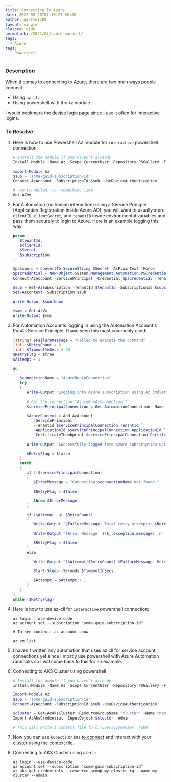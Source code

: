 ```yaml
---
title: Connecting To Azure
date: 2022-05-20T07:10:21-05:00
author: gerryw1389
layout: single
classes: wide
permalink: /2022/05/azure-connect/
tags:
  - Azure
tags:
  - Powershell
---
```

<!--more-->

### Description

When it comes to connecting to Azure, there are two main ways people connect:

   - Using `az cli`
   - Using powershell with the `Az` module.

I would bookmark the [device login](https://microsoft.com/devicelogin) page since I use it often for interactive logins.

### To Resolve:

1. Here is how to use Powershell Az module for `interactive` powershell connection:

   ```powershell
   # Install the module if you haven't already
   Install-Module -Name Az -Scope CurrentUser -Repository PSGallery -Force

   Import-Module Az
   $sub = 'some-guid-subscription-id'
   Connect-AzAccount -SubscriptionId $sub -UseDeviceAuthentication

   # now connected, run something like
   Get-AZvm 

   ```

1. For Automation (no human interaction) using a Service Princple (Application Registration inside Azure AD), you will want to usually store `clientID`, `clientSecret`, and `tenantID` inside environmental variables and pass them securely to login to Azure. Here is an example logging this way:

   ```powershell
   param (
      $tenantId,
      $clientId,
      $Secret, 
      $subscription
   )

   $password = ConvertTo-SecureString $Secret -AsPlainText -Force
   $pscredential = New-Object System.Management.Automation.PSCredential ($clientId, $password)
   Connect-AzAccount -ServicePrincipal -Credential $pscredential -Tenant $tenantId

   $sub = Get-AzSubscription -TenantId $tenantId -SubscriptionId $subscription
   Set-AzContext -Subscription $sub

   Write-Output $sub.Name

   $vms = Get-AzVm
   Write-Output $vms
   ```

1. For Automation Accounts logging in using the Automation Account's RunAs Service Principle, I have seen this most commonly used:

   ```powershell
   [string] $FailureMessage = "Failed to execute the command"
   [int] $RetryCount = 3 
   [int] $TimeoutInSecs = 20
   $RetryFlag = $true
   $Attempt = 1

   do
   {
      $connectionName = "AzureRunAsConnection"
      try
      {
         Write-Output "Logging into Azure subscription using Az cmdlets..."
         
         # Get the connection "AzureRunAsConnection "
         $servicePrincipalConnection = Get-AutomationConnection -Name $connectionName         

         $AzureContext = Add-AzAccount `
            -ServicePrincipal `
            -TenantId $servicePrincipalConnection.TenantId `
            -ApplicationId $servicePrincipalConnection.ApplicationId `
            -CertificateThumbprint $servicePrincipalConnection.CertificateThumbprint 
         
         Write-Output "Successfully logged into Azure subscription using Az cmdlets..."

         $RetryFlag = $false
      }
      catch 
      {
         if (!$servicePrincipalConnection)
         {
            $ErrorMessage = "Connection $connectionName not found."

            $RetryFlag = $false

            throw $ErrorMessage
         }

         if ($Attempt -gt $RetryCount) 
         {
            Write-Output "$FailureMessage! Total retry attempts: $RetryCount"

            Write-Output "[Error Message] $($_.exception.message) `n"

            $RetryFlag = $false
         }
         else 
         {
            Write-Output "[$Attempt/$RetryCount] $FailureMessage. Retrying in $TimeoutInSecs seconds..."

            Start-Sleep -Seconds $TimeoutInSecs

            $Attempt = $Attempt + 1
         }   
      }
   }
   while ($RetryFlag)
   ```

1. Here is how to use az-cli for `interactive` powershell connection:

   ```shell
   az login --use-device-code
   az account set --subscription "some-guid-subscription-id"

   # To see context: az account show
   
   az vm list
   ```

1. I haven't written any automation that uses az cli for service account connections yet since I mostly use powershell with Azure Automation runbooks so I will come back to this for an example.

1. Connecting to AKS Cluster using powershell

   ```powershell
   # Install the module if you haven't already
   Install-Module -Name Az -Scope CurrentUser -Repository PSGallery -Force

   Import-Module Az
   $sub = 'some-guid-subscription-id'
   Connect-AzAccount -SubscriptionId $sub -UseDeviceAuthentication

   $cluster = Get-AzAksCluster -ResourceGroupName "cluster" -Name "name"
   Import-AzAksCredential -InputObject $cluster -Admin
   
   # This will write a context file to c:\users\yourUser\.kube\
   ```

1. Now you can use `kubectl` or `k9s` [to connect](https://automationadmin.com//2022/07/kubectl-k9s) and interact with your cluster using the context file.

1. Connecting to AKS Cluster using az-cli:

   ```shell
   az login --use-device-code
   az account set --subscription "some-guid-subscription-id"
   az aks get-credentials --resource-group my-cluster-rg --name my-cluster --admin
   ```
